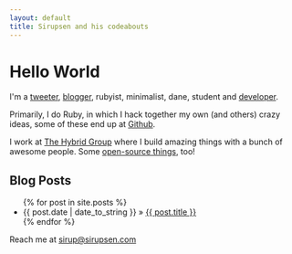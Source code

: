 ```yaml
---
layout: default
title: Sirupsen and his codeabouts
---
```


# Hello World

I'm a [tweeter](http://twitter.com/Sirupsen), [blogger](http://blog.sirupsen.com), <span class="red">rubyist</span>, <span class="simplicity">minimalist</span>, <span class="red">dane</span>, student and [developer](http://github.com/Sirupsen).

Primarily, I do <span class="red">Ruby</span>, in which I hack together my own (and others) crazy ideas, some of these end up at [Github](http://github.com/Sirupsen).

I work at [The Hybrid Group](http://hybridgroup.com/) where I build amazing things with a bunch of awesome people. Some [open-source things](http://github.com/hybridgroup), too!

## Blog Posts

<ul class="posts">
  {% for post in site.posts %}
    <li><span class="date">{{ post.date | date_to_string }}</span> <span class="red">»</span> <a href="{{ post.url }}">{{ post.title }}</a></li>
  {% endfor %}
</ul>

<p class="gray">Reach me at <a href="mailto:sirup@sirupsen.com">sirup@sirupsen.com</a></p>
